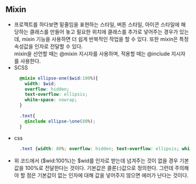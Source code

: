 ## Mixin  
  - 프로젝트를 하다보면 밑줄임을 표현하는 스타일, 버튼 스타일, 아이콘 스타일에 해당하는 클래스를 만들어 놓고 필요한 위치에 클래스를 추가로 넣어주는 경우가 있는데, mixin 기능을 사용하면 더 쉽게 반복적인 작업을 할 수 있다. 또한 mixin은 특정 속성값을 인자로 전달할 수 있다.  
  mixin을 선언할 때는 @mixin 지시자를 사용하며, 적용할 때는 @include 지시자를 사용한다.  
  - SCSS  
    ```scss  
      @mixin ellipse-one($wid:100%){
        width: $wid;
        overflow: hidden;
        text-overflow: ellipsis;
        white-space: nowrap;
      }

      .text{
        @include ellipse-\one(80%);
      }
    ```  
  - css  
    ```css  
      .text {width: 80%; overflow: hidden; text-overflow: ellipsis; white-space: nowrap; }
    ```  
  - 위 코드에서 ($wid:100%)는 $wid를 인자로 받는데 넘겨주는 것이 없을 경우 기본값을 100%로 전달한다는 것이다.  기본값은 콜론(:)값으로 정의한다. 그런데 주의해야 할 점은 기본값이 없는 인자에 대해 값을 넣어주지 않으면 에러가 난다는 것이다.  

